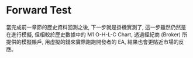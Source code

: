 # Forward Test
當完成前一章節的歷史資料回測之後, 下一步就是掛機實測了, 這一步雖然仍然是在進行模擬, 但相較於歷史數據中的 M1 O-H-L-C Chart, 透過經紀商 (Broker) 所提供的模擬賬戶, 用虛擬的錢來實際跑跑開發者的 EA, 結果也會更貼近市場的反應。

